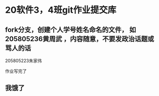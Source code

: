 # 20软件3，4班git作业提交库

## fork分支，创建个人学号姓名命名的文件， 如 205805236黄周武 ，内容随意，不要发政治话题或骂人的话



205805223朱家伟


作业写完了

## 我饿了

